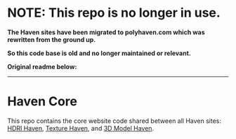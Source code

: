 # NOTE: This repo is no longer in use.

**The Haven sites have been migrated to polyhaven.com which was rewritten from the ground up.**

**So this code base is old and no longer maintained or relevant.**

**Original readme below:**

----

# Haven Core

This repo contains the core website code shared between all Haven sites: [HDRI Haven](https://hdrihaven.com/), [Texture Haven](https://texturehaven.com/), and [3D Model Haven](https://3dmodelhaven.com/).
